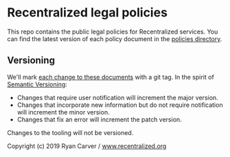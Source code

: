 # Recentralized legal policies

This repo contains the public legal policies for Recentralized services. You can find the latest version of each policy document in the [policies directory](./policies).

## Versioning

We'll mark [each change to these documents](/recentralized/legal/releases) with a git tag. In the
spirit of [Semantic Versioning](https://semver.org):

* Changes that require user notification will increment the major version. 
* Changes that incorporate new information but do not require notification will
  increment the minor version.
* Changes that fix an error will increment the patch version.

Changes to the tooling will not be versioned.

Copyright (c) 2019 Ryan Carver / www.recentralized.org
